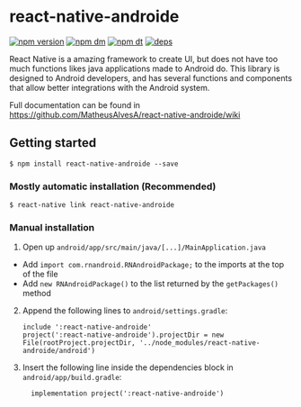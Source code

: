 # react-native-androide

[![npm version](https://img.shields.io/npm/v/react-native-androide.svg)](https://www.npmjs.com/package/react-native-androide)
[![npm dm](https://img.shields.io/npm/dm/react-native-androide.svg)](https://www.npmjs.com/package/react-native-androide)
[![npm dt](https://img.shields.io/npm/dt/react-native-androide.svg)](https://www.npmjs.com/package/react-native-androide)
[![deps](https://david-dm.org/getsentry/react-native-androide/status.svg)](https://david-dm.org/getsentry/react-native-androide?view=list)

React Native is a amazing framework to create UI, but does not have too much functions likes java applications made to Android do.
This library is designed to Android developers, and has several functions and components that allow better integrations with the Android system.

Full documentation can be found in https://github.com/MatheusAlvesA/react-native-androide/wiki

## Getting started

`$ npm install react-native-androide --save`

### Mostly automatic installation (Recommended)

`$ react-native link react-native-androide`

### Manual installation

1. Open up `android/app/src/main/java/[...]/MainApplication.java`
  - Add `import com.rnandroid.RNAndroidPackage;` to the imports at the top of the file
  - Add `new RNAndroidPackage()` to the list returned by the `getPackages()` method
2. Append the following lines to `android/settings.gradle`:
  	```
  	include ':react-native-androide'
  	project(':react-native-androide').projectDir = new File(rootProject.projectDir, '../node_modules/react-native-androide/android')
  	```
3. Insert the following line inside the dependencies block in `android/app/build.gradle`:
  	```
      implementation project(':react-native-androide')
  	```  
